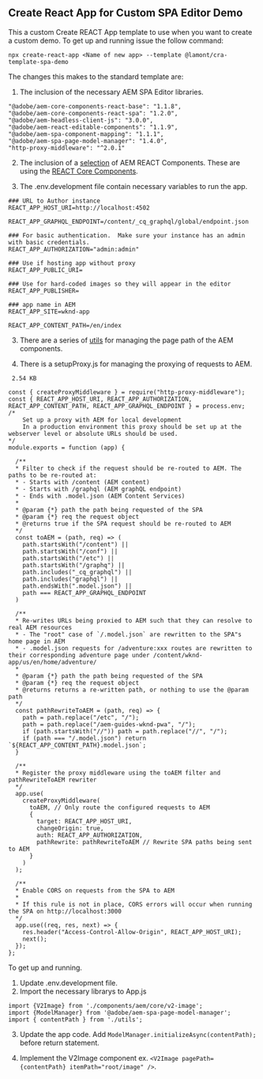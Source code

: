 ## Create React App for Custom SPA Editor Demo

This a custom Create REACT App template to use when you want to create a custom demo.  To get up and running issue the follow command:

```
npx create-react-app <Name of new app> --template @lamont/cra-template-spa-demo
```

The changes this makes to the standard template are:

1. The inclusion of the necessary AEM SPA Editor libraries.

```
"@adobe/aem-core-components-react-base": "1.1.8",
"@adobe/aem-core-components-react-spa": "1.2.0",
"@adobe/aem-headless-client-js": "3.0.0",
"@adobe/aem-react-editable-components": "1.1.9",
"@adobe/aem-spa-component-mapping": "1.1.1",
"@adobe/aem-spa-page-model-manager": "1.4.0",
"http-proxy-middleware": "^2.0.1"
```

2. The inclusion of a [selection](https://github.com/lamontacrook/cra-template-spa-demo/tree/main/template/src/components/aem) of AEM REACT Components. These are using the [REACT Core Components](https://github.com/adobe/aem-react-core-wcm-components).

3. The .env.development file contain necessary variables to run the app.

```
### URL to Author instance
REACT_APP_HOST_URI=http://localhost:4502

REACT_APP_GRAPHQL_ENDPOINT=/content/_cq_graphql/global/endpoint.json

### For basic authentication.  Make sure your instance has an admin with basic credentials.
REACT_APP_AUTHORIZATION="admin:admin"

### Use if hosting app without proxy
REACT_APP_PUBLIC_URI=

### Use for hard-coded images so they will appear in the editor
REACT_APP_PUBLISHER=

### app name in AEM
REACT_APP_SITE=wknd-app

REACT_APP_CONTENT_PATH=/en/index
```

3. There are a series of [utils](https://github.com/lamontacrook/cra-template-spa-demo/tree/main/template/src/utils) for managing the page path of the AEM components.

4. There is a setupProxy.js for managing the proxying of requests to AEM.

```
 2.54 KB
   
const { createProxyMiddleware } = require("http-proxy-middleware");
const { REACT_APP_HOST_URI, REACT_APP_AUTHORIZATION, REACT_APP_CONTENT_PATH, REACT_APP_GRAPHQL_ENDPOINT } = process.env;
/*
    Set up a proxy with AEM for local development
    In a production environment this proxy should be set up at the webserver level or absolute URLs should be used.
*/
module.exports = function (app) {

  /**
  * Filter to check if the request should be re-routed to AEM. The paths to be re-routed at:
  * - Starts with /content (AEM content)
  * - Starts with /graphql (AEM graphQL endpoint)
  * - Ends with .model.json (AEM Content Services)
  * 
  * @param {*} path the path being requested of the SPA
  * @param {*} req the request object
  * @returns true if the SPA request should be re-routed to AEM
  */
  const toAEM = (path, req) => (
    path.startsWith("/content") ||
    path.startsWith("/conf") ||
    path.startsWith("/etc") ||
    path.startsWith("/graphq") ||
    path.includes("_cq_graphql") ||
    path.includes("graphql") ||
    path.endsWith(".model.json") ||
    path === REACT_APP_GRAPHQL_ENDPOINT
  )

  /**
  * Re-writes URLs being proxied to AEM such that they can resolve to real AEM resources
  * - The "root" case of `/.model.json` are rewritten to the SPA"s home page in AEM
  * - .model.json requests for /adventure:xxx routes are rewritten to their corresponding adventure page under /content/wknd-app/us/en/home/adventure/ 
  * 
  * @param {*} path the path being requested of the SPA
  * @param {*} req the request object
  * @returns returns a re-written path, or nothing to use the @param path
  */
  const pathRewriteToAEM = (path, req) => {
    path = path.replace("/etc", "/");
    path = path.replace("/aem-guides-wknd-pwa", "/");
    if (path.startsWith("//")) path = path.replace("//", "/");
    if (path === "/.model.json") return `${REACT_APP_CONTENT_PATH}.model.json`;
  }

  /**
  * Register the proxy middleware using the toAEM filter and pathRewriteToAEM rewriter 
  */
  app.use(
    createProxyMiddleware(
      toAEM, // Only route the configured requests to AEM
      {
        target: REACT_APP_HOST_URI,
        changeOrigin: true,
        auth: REACT_APP_AUTHORIZATION,
        pathRewrite: pathRewriteToAEM // Rewrite SPA paths being sent to AEM
      }
    )
  );

  /**
  * Enable CORS on requests from the SPA to AEM
  * 
  * If this rule is not in place, CORS errors will occur when running the SPA on http://localhost:3000
  */
  app.use((req, res, next) => {
    res.header("Access-Control-Allow-Origin", REACT_APP_HOST_URI);
    next();
  });
};
```

To get up and running.

1. Update .env.development file.
2. Import the necessary librarys to App.js

```
import {V2Image} from './components/aem/core/v2-image';
import {ModelManager} from '@adobe/aem-spa-page-model-manager';
import { contentPath } from './utils';
```

3. Update the app code.  Add `ModelManager.initializeAsync(contentPath);` before return statement.

4. Implement the V2Image component ex. `<V2Image pagePath={contentPath} itemPath="root/image" />`.

